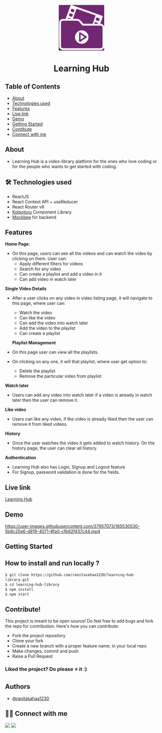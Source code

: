 <div align="center">

<img alt="learninh hub logo" src="src/assets/logo.png" width="150px" height="150px" />

# Learning Hub

</div>

## Table of Contents

- [About](#about)
- [Technologies used](#-technologies-used)
- [Features](#features)
- [Live link](#live-link)
- [Demo](#demo)
- [Getting Started](#getting-started)
- [Contibute](#contribute)
- [Connect with me](#-connect-with-me)

## About

- Learning Hub is a video-library platform for the ones who love coding or for the people who wants to get started with coding.

## 🛠 Technologies used

- ReactJS
- React Context API + useReducer
- React Router v6
- [Kolpotoru](https://kolpotoru-ui-design.netlify.app/) Component Library
- [Mockbee](https://mockbee.netlify.app/) for backend

## Features

<!-- **Home Page**:
- The home page consists of different categories, clicking them navigates the user to the video listing page with that category applied as a filter. -->

**Home Page**:

- On this page, users can see all the videos and can watch the video by clicking on them. User can:
  - Apply different filters for videos
  - Search for any video
  - Can create a playlist and add a video in it
  - Can add video in watch later

**Single Video Details**

- After a user clicks on any video in video listing page, it will navigate to this page, where user can:

  - Watch the video
  - Can like the video
  - Can add the video into watch later
  - Add the video to the playlist
  - Can create a playlist

  **Playlist Management**

- On this page user can view all the playlists.
- On clicking on any one, it will that playlist, where user get option to:
  - Delete the playlist
  - Remove the particular video from playlist

**Watch later**

- Users can add any video into watch later if a video is already in watch later then the user can remove it.

**Like video**

- Users can like any video, if the video is already liked then the user can remove it from liked videos.

**History**

- Once the user watches the video it gets added to watch history. On the history page, the user can clear all history.

**Authentication**

- Learning Hub also has Login, Signup and Logout feature
- For Signup, password validation is done for the fields.

## Live link

[Learning Hub](https://learning-hub-library.netlify.app/)

## Demo

https://user-images.githubusercontent.com/37957073/165530530-5b8c25e6-d919-4071-8fa0-cfb62f437c44.mp4

## Getting Started

## **How to install and run locally ?**

```
$ git clone https://github.com/ranitasahaa1230/learning-hub-library.git
$ cd learning-hub-library
$ npm install
$ npm start
```

## Contribute!

This project is meant to be open source! Do feel free to add bugs and fork the repo for contribution. Here's how you can contribute:

- Fork the project repository
- Clone your fork
- Create a new branch with a proper feature name, in your local repo
- Make changes, commit and push
- Raise a Pull Request

### Liked the project? Do please ⭐ it :)

## Authors

- [@ranitasahaa1230](https://github.com/ranitasahaa1230)

## 👩‍💻 Connect with me

<a href="https://twitter.com/Ifullofsunshine"><img src="https://img.shields.io/badge/Twitter-1DA1F2?style=for-the-badge&logo=twitter&logoColor=white"/></a>
<a href="https://www.linkedin.com/in/saharanitaa1230dreamer/"><img src="https://img.shields.io/badge/LinkedIn-0077B5?style=for-the-badge&logo=linkedin&logoColor=white"/></a>
